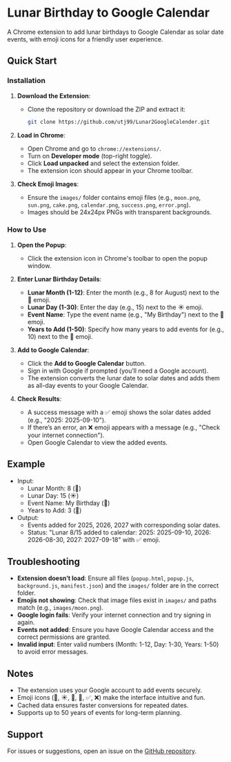 # Lunar Birthday to Google Calendar

A Chrome extension to add lunar birthdays to Google Calendar as solar date events, with emoji icons for a friendly user experience.

## Quick Start

### Installation
1. **Download the Extension**:
   - Clone the repository or download the ZIP and extract it:
     ```bash
     git clone https://github.com/utj99/Lunar2GoogleCalender.git
     ```

2. **Load in Chrome**:
   - Open Chrome and go to `chrome://extensions/`.
   - Turn on **Developer mode** (top-right toggle).
   - Click **Load unpacked** and select the extension folder.
   - The extension icon should appear in your Chrome toolbar.

3. **Check Emoji Images**:
   - Ensure the `images/` folder contains emoji files (e.g., `moon.png`, `sun.png`, `cake.png`, `calendar.png`, `success.png`, `error.png`).
   - Images should be 24x24px PNGs with transparent backgrounds.

### How to Use
1. **Open the Popup**:
   - Click the extension icon in Chrome's toolbar to open the popup window.

2. **Enter Lunar Birthday Details**:
   - **Lunar Month (1-12)**: Enter the month (e.g., 8 for August) next to the 🌙 emoji.
   - **Lunar Day (1-30)**: Enter the day (e.g., 15) next to the ☀️ emoji.
   - **Event Name**: Type the event name (e.g., "My Birthday") next to the 🎂 emoji.
   - **Years to Add (1-50)**: Specify how many years to add events for (e.g., 10) next to the 📅 emoji.

3. **Add to Google Calendar**:
   - Click the **Add to Google Calendar** button.
   - Sign in with Google if prompted (you’ll need a Google account).
   - The extension converts the lunar date to solar dates and adds them as all-day events to your Google Calendar.

4. **Check Results**:
   - A success message with a ✅ emoji shows the solar dates added (e.g., "2025: 2025-09-10").
   - If there’s an error, an ❌ emoji appears with a message (e.g., "Check your internet connection").
   - Open Google Calendar to view the added events.

## Example
- Input:
  - Lunar Month: 8 (🌙)
  - Lunar Day: 15 (☀️)
  - Event Name: My Birthday (🎂)
  - Years to Add: 3 (📅)
- Output:
  - Events added for 2025, 2026, 2027 with corresponding solar dates.
  - Status: "Lunar 8/15 added to calendar: 2025: 2025-09-10, 2026: 2026-08-30, 2027: 2027-09-18" with ✅ emoji.

## Troubleshooting
- **Extension doesn’t load**: Ensure all files (`popup.html`, `popup.js`, `background.js`, `manifest.json`) and the `images/` folder are in the correct folder.
- **Emojis not showing**: Check that image files exist in `images/` and paths match (e.g., `images/moon.png`).
- **Google login fails**: Verify your internet connection and try signing in again.
- **Events not added**: Ensure you have Google Calendar access and the correct permissions are granted.
- **Invalid input**: Enter valid numbers (Month: 1-12, Day: 1-30, Years: 1-50) to avoid error messages.

## Notes
- The extension uses your Google account to add events securely.
- Emoji icons (🌙, ☀️, 🎂, 📅, ✅, ❌) make the interface intuitive and fun.
- Cached data ensures faster conversions for repeated dates.
- Supports up to 50 years of events for long-term planning.

## Support
For issues or suggestions, open an issue on the [GitHub repository](https://github.com/your-username/lunar-birthday-to-google-calendar/issues).